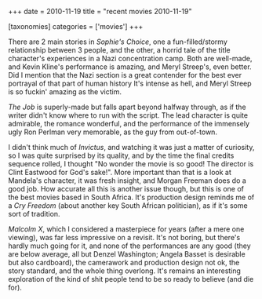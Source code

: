 +++
date = 2010-11-19
title = "recent movies 2010-11-19"

[taxonomies]
categories = ['movies']
+++

There are 2 main stories in *Sophie\'s Choice*, one a fun-filled/stormy
relationship between 3 people, and the other, a horrid tale of the title
character\'s experiences in a Nazi concentration camp. Both are
well-made, and Kevin Kline\'s performance is amazing, and Meryl
Streep\'s, even better. Did I mention that the Nazi section is a great
contender for the best ever portrayal of that part of human history
It\'s intense as hell, and Meryl Streep is so fuckin\' amazing as the
victim.

*The Job* is superly-made but falls apart beyond halfway through, as if
the writer didn\'t know where to run with the script. The lead character
is quite admirable, the romance wonderful, and the performance of the
immensely ugly Ron Perlman very memorable, as the guy from out-of-town.

I didn\'t think much of *Invictus*, and watching it was just a matter of
curiosity, so I was quite surprised by its quality, and by the time the
final credits sequence rolled, I thought \"No wonder the movie is so
good! The director is Clint Eastwood for God\'s sake!\". More important
than that is a look at Mandela\'s character, it was fresh insight, and
Morgan Freeman does do a good job. How accurate all this is another
issue though, but this is one of the best movies based in South Africa.
It\'s production design reminds me of a *Cry Freedom* (about another key
South African politician), as if it\'s some sort of tradition.

*Malcolm X*, which I considered a masterpiece for years (after a mere
one viewing), was far less impressive on a revisit. It\'s not boring,
but there\'s hardly much going for it, and none of the performances are
any good (they are below average, all but Denzel Washington; Angela
Basset is desirable but also cardboard), the camerawork and production
design not ok, the story standard, and the whole thing overlong. It\'s
remains an interesting exploration of the kind of shit people tend to be
so ready to believe (and die for).
